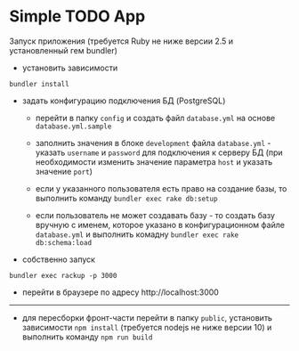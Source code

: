 # Simple TODO App

Запуск приложения (требуется Ruby не ниже версии 2.5 и установленный гем bundler)

* установить зависимости

`bundler install`

* задать конфигурацию подключения БД (PostgreSQL)

  * перейти в папку `config` и создать файл `database.yml` на основе `database.yml.sample`

  * заполнить значения в блоке `development` файла `database.yml` - указать `username` и `password` для подключения к серверу БД (при необходимости изменить значение параметра `host` и указать значение `port`)

  * если у указанного пользователя есть право на создание базы, то выполнить команду `bundler exec rake db:setup`

  * если пользователь не может создавать базу - то создать базу вручную с именем, которое указано в конфигурационном файле `database.yml` и выполнить комадну `bundler exec rake db:schema:load`

* собственно запуск

`bundler exec rackup -p 3000`

* перейти в браузере по адресу http://localhost:3000

---
* для пересборки фронт-части перейти в папку `public`, установить зависимости `npm install` (требуется nodejs не ниже версии 10) и выполнить команду `npm run build`
